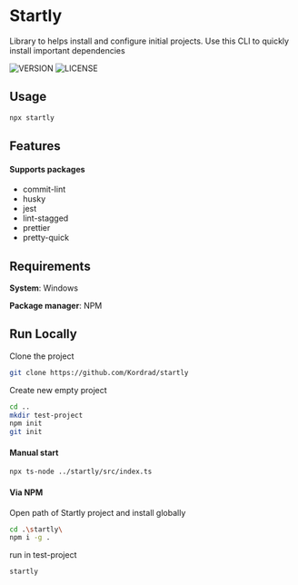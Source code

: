 # Startly

Library to helps install and configure initial projects. Use this CLI to quickly install important dependencies

![VERSION](https://img.shields.io/npm/v/startly)
![LICENSE](https://img.shields.io/npm/l/startly)

## Usage

```bash
npx startly
```

## Features

#### Supports packages

- commit-lint
- husky
- jest
- lint-stagged
- prettier
- pretty-quick

## Requirements

**System**: Windows

**Package manager**: NPM

## Run Locally

Clone the project

```bash
git clone https://github.com/Kordrad/startly
```

Create new empty project

```bash
cd ..
mkdir test-project
npm init
git init
```

#### Manual start

```bash
npx ts-node ../startly/src/index.ts
```

#### Via NPM

Open path of Startly project and install globally

```bash
cd .\startly\
npm i -g .
```

run in test-project

```bash
startly
```
